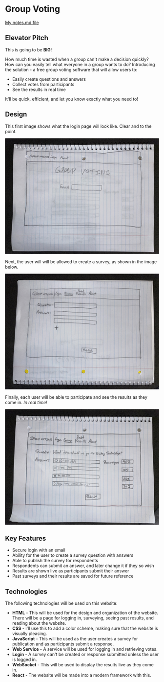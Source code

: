 # Group Voting

[My notes.md file](notes.md)

## Elevator Pitch

This is going to be **BIG**!

How much time is wasted when a group can't make a decision quickly?
How can you easily tell what everyone in a group wants to do?
Introducing the solution - a free group voting software that will allow users to:
* Easily create questions and answers
* Collect votes from participants
* See the results in real time

It'll be quick, efficient, and let you know exactly what you need to!

## Design

This first image shows what the login page will look like. Clear and to the point.

![Login page](login_page.jpg)

Next, the user will will be allowed to create a survey, as shown in the image below.

![Creating a survey](creating_survey.jpg)

Finally, each user will be able to participate and see the results as they come in. *In real time!*

![Results image](vote_results.jpg)

## Key Features

 - Secure login with an email
 - Ability for the user to create a survey question with answers
 - Able to publish the survey for respondents
 - Respondents can submit an answer, and later change it if they so wish
 - Results are shown live as participants submit their answer
 - Past surveys and their results are saved for future reference

## Technologies

The following technologies will be used on this website:

 * **HTML** - This will be used for the design and organization of the website. There will be a page for logging in, surveying, seeing past results, and reading about the website.
 * **CSS** - I'll use this to add a color scheme, making sure that the website is visually pleasing.
 * **JavaScript** - This will be used as the user creates a survey for publication and as participants submit a response.
 * **Web Service** - A service will be used for logging in and retrieving votes.
 * **Login** - A survey can't be created or response submitted unless the user is logged in.
 * **WebSocket** - This will be used to display the results live as they come in.
 * **React** - The website will be made into a modern framework with this.